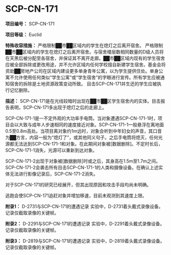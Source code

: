 # SCP-CN-171

**项目编号：** SCP-CN-171

**项目等级：** Euclid

**特殊收容措施：** 严格限制██市██区域内的学生在熄灯之后离开宿舍。 严格限制██市██区域内的学生在熄灯之后离开宿舍。与宿舍楼层数相同数量的D级人员将在天黑后被分配至各宿舍，并保证其不离开走廊。██市██区域内现有的学生宿舍应被全部拆除或更改用途，并不允许区域内任何学校擅自新建学生宿舍。基金会将资助██房地产公司在区域内建设更多单身青年公寓，以为学生提供住处。单身公寓不允许使用任何类似“学生公寓”或“学生宿舍”的字眼进行宣传。所有学生应被通知宿舍的拆除是土地资源政策变动所致。
目击SCP-CN-171并生还的学生应被执行记忆删除。

**描述：** SCP-CN-171是在光线较暗时出现在██市██区学生宿舍内的实体。目击报告表明，SCP-CN-171多出现于熄灯之后的走廊上。

SCP-CN-171-1是一不定外观的大功率手电筒。当对象遭遇SCP-CN-171-1时，项目会以大致与成年人步速相同的速度接近对象。SCP-CN-171-1一般悬浮在离地面0.5至0.8m高处。当项目离对象约1m远时，对象会听到中年妇女的声音，其口音为██方言，内容一般为“熄灯了”，或其他同义句子。之后手电筒将熄灭，任何光源都无法达到SCP-CN-171-1和对象。在此期间对象被[数据删除]。不定时长后，SCP-CN-171-1消失，光源可以重新到达对象。

SCP-CN-171-2出现于对象被[数据删除]时或之后，其身高在1.5m至1.7m之间。SCP-CN-171-2会袭击所有目击SCP-CN-171-1的人类和摄像设备。在确认上述实体无法进行影像记录后，SCP-CN-171-2消失。

对于SCP-CN-171的研究已经展开，但其出现原因和攻击手段均尚未明确。

逃跑会使SCP-CN-171追赶对象并增加移速，目前未观测到其速度上限。

**附录1：** D-2731与SCP-CN-171的遭遇记录
实验中，D-2731着头戴式录像设备。
记录仅截取录像的关键帧。


**附录2：** D-2291与SCP-CN-171的遭遇记录
实验中，D-2291着头戴式录像设备。
记录仅截取录像的关键帧。


**附录3：** D-2819与SCP-CN-171的遭遇记录
实验中，D-2819着头戴式录像设备。
记录仅截取录像的关键帧。



